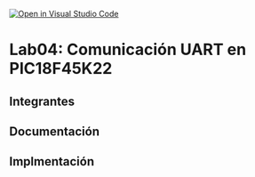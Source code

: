 [![Open in Visual Studio Code](https://classroom.github.com/assets/open-in-vscode-2e0aaae1b6195c2367325f4f02e2d04e9abb55f0b24a779b69b11b9e10269abc.svg)](https://classroom.github.com/online_ide?assignment_repo_id=19574287&assignment_repo_type=AssignmentRepo)
# Lab04: Comunicación UART en PIC18F45K22

## Integrantes


## Documentación


## Implmentación


